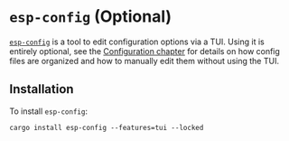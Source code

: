 # `esp-config` (Optional)

[`esp-config`][esp-config] is a tool to edit configuration options via a TUI. Using it is entirely optional, see the [Configuration chapter][config-chapter] for details on how config files are organized and how to manually edit them without using the TUI.

[config-chapter]: ../../application-development/configuration.md

## Installation

To install `esp-config`:

```shell
cargo install esp-config --features=tui --locked
```

[esp-config]: https://github.com/esp-rs/esp-hal/tree/main/esp-config
